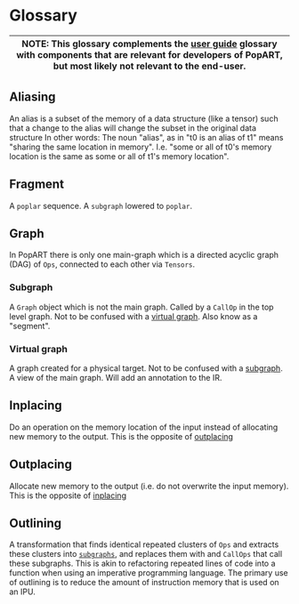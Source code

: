 # Glossary

| **NOTE**: This glossary complements the [user guide](../user_guide/glossary.rst) glossary with components that are relevant for developers of PopART, but most likely not relevant to the end-user. |
| --- |

## Aliasing

An alias is a subset of the memory of a data structure (like a tensor) such that a change to the alias will change the subset in the original data structure
In other words:
The noun "alias", as in "t0 is an alias of t1" means "sharing the same location in memory".
I.e. "some or all of t0's memory location is the same as some or all of t1's memory location".

## Fragment

A `poplar` sequence.
A `subgraph` lowered to `poplar`.

## Graph

In PopART there is only one main-graph which is a directed acyclic graph (DAG) of `Ops`, connected to each other via `Tensors`.

### Subgraph

A `Graph` object which is not the main graph.
Called by a `CallOp` in the top level graph.
Not to be confused with a [virtual graph](#virtual-graph).
Also know as a "segment".

### Virtual graph

A graph created for a physical target.
Not to be confused with a [subgraph](#subgraph).
A view of the main graph.
Will add an annotation to the IR.

## Inplacing

Do an operation on the memory location of the input instead of allocating new memory to the output.
This is the opposite of [outplacing](#outplacing)

## Outplacing

Allocate new memory to the output (i.e. do not overwrite the input memory).
This is the opposite of [inplacing](#inplacing)

## Outlining

A transformation that finds identical repeated clusters of `Ops` and extracts these clusters into [`subgraphs`](#subgraph), and replaces them with and `CallOps` that call these subgraphs.
This is akin to refactoring repeated lines of code into a function when using an imperative programming language.
The primary use of outlining is to reduce the amount of instruction memory that is used on an IPU.
